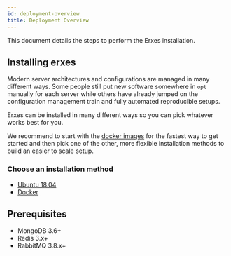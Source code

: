 ```yaml
---
id: deployment-overview
title: Deployment Overview
---
```


This document details the steps to perform the Erxes installation.

## Installing erxes

Modern server architectures and configurations are managed in many different ways. Some people still put new software somewhere in `opt` manually for each server while others have already jumped on the configuration management train and fully automated reproducible setups.

Erxes can be installed in many different ways so you can pick whatever works best for you.

We recommend to start with the [docker images](installation/docker.md) for the fastest way to get started and then pick one of the other, more flexible installation methods to build an easier to scale setup.

### Choose an installation method

- [Ubuntu 18.04](installation/ubuntu.mdx)
- [Docker](installation/docker.md)

## Prerequisites

- MongoDB 3.6+
- Redis 3.x+
- RabbitMQ 3.8.x+
